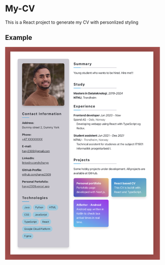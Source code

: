 # My-CV

This is a React project to generate my CV with personlized styling

## Example

![Screenshot](/media/screenshot.png)
